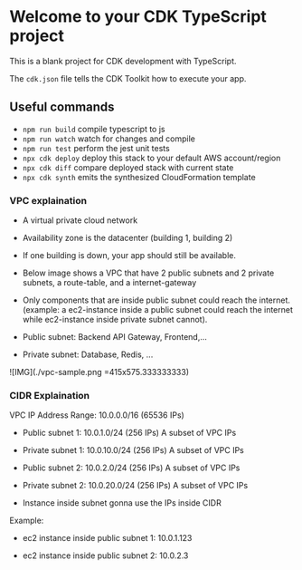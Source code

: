 # Welcome to your CDK TypeScript project

This is a blank project for CDK development with TypeScript.

The `cdk.json` file tells the CDK Toolkit how to execute your app.

## Useful commands

* `npm run build`   compile typescript to js
* `npm run watch`   watch for changes and compile
* `npm run test`    perform the jest unit tests
* `npx cdk deploy`  deploy this stack to your default AWS account/region
* `npx cdk diff`    compare deployed stack with current state
* `npx cdk synth`   emits the synthesized CloudFormation template

### VPC explaination

* A virtual private cloud network

* Availability zone is the datacenter (building 1, building 2)

* If one building is down, your app should still be available.

* Below image shows a VPC that have 2 public subnets and 2 private subnets, a route-table, and a internet-gateway

* Only components that are inside public subnet could reach the internet. (example: a ec2-instance inside a public subnet could reach the internet while ec2-instance inside private subnet cannot).

* Public subnet: Backend API Gateway, Frontend,...

* Private subnet: Database, Redis, ...

![IMG](./vpc-sample.png =415x575.333333333)

### CIDR Explaination

VPC IP Address Range: 10.0.0.0/16 (65536 IPs)

* Public subnet 1: 10.0.1.0/24 (256 IPs) A subset of VPC IPs
* Private subnet 1: 10.0.10.0/24 (256 IPs) A subset of VPC IPs

* Public subnet 2: 10.0.2.0/24 (256 IPs) A subset of VPC IPs
* Private subnet 2: 10.0.20.0/24 (256 IPs) A subset of VPC IPs

* Instance inside subnet gonna use the IPs inside CIDR 


Example:

* ec2 instance inside public subnet 1: 10.0.1.123

* ec2 instance inside public subnet 2: 10.0.2.3



